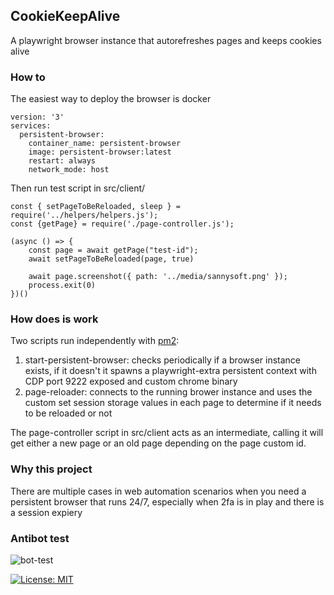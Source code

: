 ## CookieKeepAlive
A playwright browser instance that autorefreshes pages and keeps cookies alive

### How to
The easiest way to deploy the browser is docker
```
version: '3'
services:
  persistent-browser:
    container_name: persistent-browser
    image: persistent-browser:latest
    restart: always
    network_mode: host
```

Then run test script in src/client/
```
const { setPageToBeReloaded, sleep } = require('../helpers/helpers.js');
const {getPage} = require('./page-controller.js');

(async () => {
    const page = await getPage("test-id");
    await setPageToBeReloaded(page, true)
 
    await page.screenshot({ path: '../media/sannysoft.png' });
    process.exit(0)
})()
```

### How does is work
Two scripts run independently with [pm2]('https://www.npmjs.com/package/pm2):
1. start-persistent-browser: checks periodically if a browser instance exists, if it doesn't it spawns a playwright-extra persistent context with CDP port 9222 exposed and custom chrome binary
2. page-reloader: connects to the running brower instance and uses the custom set session storage values in each page to determine if it needs to be reloaded or not

The page-controller script in src/client acts as an intermediate, calling it will get either a new page or an old page depending on the page custom id. 

### Why this project
There are multiple cases in web automation scenarios when you need a persistent browser that runs 24/7, especially when 2fa is in play and there is a session expiery

### Antibot test
![bot-test](https://raw.githubusercontent.com/bskdany/PersistentBrowser/main/src/data/sannysoft.png)

[![License: MIT](https://img.shields.io/badge/License-MIT-yellow.svg)](https://opensource.org/licenses/MIT)
